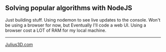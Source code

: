 ## Solving popular algorithms with NodeJS
  
Just building stuff. Using nodemon to see live updates to the console.
Won't be using a browser for now, but Eventually I'll code a web UI. 
Using a browser cost a LOT of RAM for my local machine.
___

[Julius3D.com](http://www.julius3d.com)